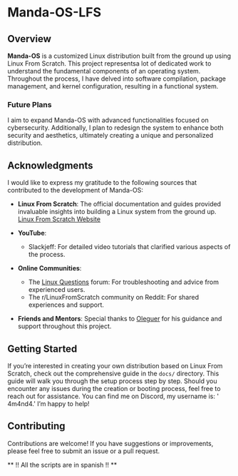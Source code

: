 # Manda-OS-LFS

## Overview
**Manda-OS** is a customized Linux distribution built from the ground up using Linux From Scratch. This project representsa lot of dedicated work to understand the fundamental components of an operating system. Throughout the process, I have delved into software compilation, package management, and kernel configuration, resulting in a functional system.

### Future Plans
I aim to expand Manda-OS with advanced functionalities focused on cybersecurity. Additionally, I plan to redesign the system to enhance both security and aesthetics, ultimately creating a unique and personalized distribution.

## Acknowledgments
I would like to express my gratitude to the following sources that contributed to the development of Manda-OS:

- **Linux From Scratch**: The official documentation and guides provided invaluable insights into building a Linux system from the ground up. [Linux From Scratch Website](http://www.linuxfromscratch.org)

- **YouTube**:
  - Slackjeff: For detailed video tutorials that clarified various aspects of the process.

- **Online Communities**:
  - The [Linux Questions](https://www.linuxquestions.org) forum: For troubleshooting and advice from experienced users.
  - The r/LinuxFromScratch community on Reddit: For shared experiences and support.

- **Friends and Mentors**: Special thanks to [Oleguer](https://github.com/01eguer) for his guidance and support throughout this project.

## Getting Started
If you’re interested in creating your own distribution based on Linux From Scratch, check out the comprehensive guide in the `docs/` directory. This guide will walk you through the setup process step by step.
Should you encounter any issues during the creation or booting process, feel free to reach out for assistance. You can find me on Discord, my username is: ' 4m4nd4.' I’m happy to help!

## Contributing
Contributions are welcome! If you have suggestions or improvements, please feel free to submit an issue or a pull request.

** !! All the scripts are in spanish !! **
